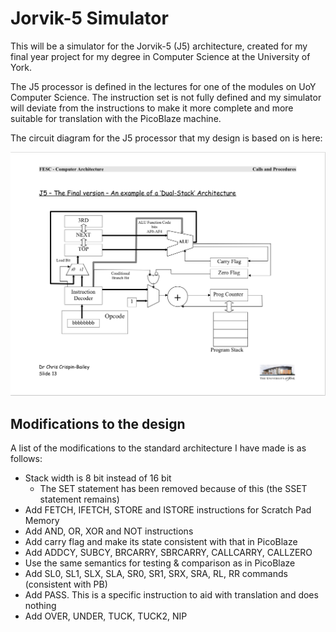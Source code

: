 # Jorvik-5 Simulator
This will be a simulator for the Jorvik-5 (J5) architecture, created for my final year project for my degree in 
Computer Science at the University of York.

The J5 processor is defined in the lectures for one of the modules on UoY Computer Science. The instruction set is
not fully defined and my simulator will deviate from the instructions to make it more complete and more suitable for 
translation with the PicoBlaze machine.

The circuit diagram for the J5 processor that my design is based on is here:

![J5 design](../../Images/J5Architecture.png)

## Modifications to the design
A list of the modifications to the standard architecture I have made is as follows:
* Stack width is 8 bit instead of 16 bit
    * The SET statement has been removed because of this (the SSET statement remains)
* Add FETCH, IFETCH, STORE and ISTORE instructions for Scratch Pad Memory
* Add AND, OR, XOR and NOT instructions
* Add carry flag and make its state consistent with that in PicoBlaze
* Add ADDCY, SUBCY, BRCARRY, SBRCARRY, CALLCARRY, CALLZERO
* Use the same semantics for testing & comparison as in PicoBlaze
* Add SL0, SL1, SLX, SLA, SR0, SR1, SRX, SRA, RL, RR commands (consistent with PB)
* Add PASS. This is a specific instruction to aid with translation and does nothing
* Add OVER, UNDER, TUCK, TUCK2, NIP 
